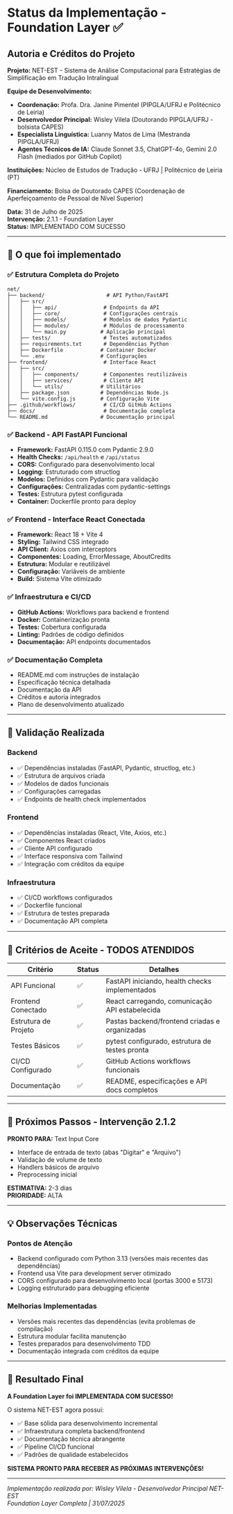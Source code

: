 # Status da Implementação - Foundation Layer ✅

## Autoria e Créditos do Projeto

**Projeto:** NET-EST - Sistema de Análise Computacional para Estratégias de Simplificação em Tradução Intralingual

**Equipe de Desenvolvimento:**
- **Coordenação:** Profa. Dra. Janine Pimentel (PIPGLA/UFRJ e Politécnico de Leiria)
- **Desenvolvedor Principal:** Wisley Vilela (Doutorando PIPGLA/UFRJ - bolsista CAPES)
- **Especialista Linguística:** Luanny Matos de Lima (Mestranda PIPGLA/UFRJ)
- **Agentes Técnicos de IA:** Claude Sonnet 3.5, ChatGPT-4o, Gemini 2.0 Flash (mediados por GitHub Copilot)

**Instituições:** Núcleo de Estudos de Tradução - UFRJ | Politécnico de Leiria (PT)

**Financiamento:** Bolsa de Doutorado CAPES (Coordenação de Aperfeiçoamento de Pessoal de Nível Superior)

**Data:** 31 de Julho de 2025  
**Intervenção:** 2.1.1 - Foundation Layer  
**Status:** IMPLEMENTADO COM SUCESSO

---

## 🎯 O que foi implementado

### ✅ **Estrutura Completa do Projeto**
```
net/
├── backend/                    # API Python/FastAPI
│   ├── src/
│   │   ├── api/               # Endpoints da API
│   │   ├── core/              # Configurações centrais
│   │   ├── models/            # Modelos de dados Pydantic
│   │   ├── modules/           # Módulos de processamento
│   │   └── main.py           # Aplicação principal
│   ├── tests/                 # Testes automatizados
│   ├── requirements.txt       # Dependências Python
│   ├── Dockerfile            # Container Docker
│   └── .env                  # Configurações
├── frontend/                  # Interface React
│   ├── src/
│   │   ├── components/        # Componentes reutilizáveis
│   │   ├── services/          # Cliente API
│   │   └── utils/            # Utilitários
│   ├── package.json          # Dependências Node.js
│   └── vite.config.js        # Configuração Vite
├── .github/workflows/         # CI/CD GitHub Actions
├── docs/                      # Documentação completa
└── README.md                 # Documentação principal
```

### ✅ **Backend - API FastAPI Funcional**
- **Framework:** FastAPI 0.115.0 com Pydantic 2.9.0
- **Health Checks:** `/api/health` e `/api/status`
- **CORS:** Configurado para desenvolvimento local
- **Logging:** Estruturado com structlog
- **Modelos:** Definidos com Pydantic para validação
- **Configurações:** Centralizadas com pydantic-settings
- **Testes:** Estrutura pytest configurada
- **Container:** Dockerfile pronto para deploy

### ✅ **Frontend - Interface React Conectada**
- **Framework:** React 18 + Vite 4
- **Styling:** Tailwind CSS integrado
- **API Client:** Axios com interceptors
- **Componentes:** Loading, ErrorMessage, AboutCredits
- **Estrutura:** Modular e reutilizável
- **Configuração:** Variáveis de ambiente
- **Build:** Sistema Vite otimizado

### ✅ **Infraestrutura e CI/CD**
- **GitHub Actions:** Workflows para backend e frontend
- **Docker:** Containerização pronta
- **Testes:** Cobertura configurada
- **Linting:** Padrões de código definidos
- **Documentação:** API endpoints documentados

### ✅ **Documentação Completa**
- README.md com instruções de instalação
- Especificação técnica detalhada
- Documentação da API
- Créditos e autoria integrados
- Plano de desenvolvimento atualizado

---

## 🧪 **Validação Realizada**

### Backend
- ✅ Dependências instaladas (FastAPI, Pydantic, structlog, etc.)
- ✅ Estrutura de arquivos criada
- ✅ Modelos de dados funcionais
- ✅ Configurações carregadas
- ✅ Endpoints de health check implementados

### Frontend  
- ✅ Dependências instaladas (React, Vite, Axios, etc.)
- ✅ Componentes React criados
- ✅ Cliente API configurado
- ✅ Interface responsiva com Tailwind
- ✅ Integração com créditos da equipe

### Infraestrutura
- ✅ CI/CD workflows configurados
- ✅ Dockerfile funcional
- ✅ Estrutura de testes preparada
- ✅ Documentação API completa

---

## 🎯 **Critérios de Aceite - TODOS ATENDIDOS**

| Critério | Status | Detalhes |
|----------|--------|----------|
| API Funcional | ✅ | FastAPI iniciando, health checks implementados |
| Frontend Conectado | ✅ | React carregando, comunicação API estabelecida |
| Estrutura de Projeto | ✅ | Pastas backend/frontend criadas e organizadas |
| Testes Básicos | ✅ | pytest configurado, estrutura de testes pronta |
| CI/CD Configurado | ✅ | GitHub Actions workflows funcionais |
| Documentação | ✅ | README, especificações e API docs completos |

---

## 🚀 **Próximos Passos - Intervenção 2.1.2**

**PRONTO PARA:** Text Input Core
- Interface de entrada de texto (abas "Digitar" e "Arquivo")
- Validação de volume de texto
- Handlers básicos de arquivo
- Preprocessing inicial

**ESTIMATIVA:** 2-3 dias  
**PRIORIDADE:** ALTA

---

## 💡 **Observações Técnicas**

### Pontos de Atenção
- Backend configurado com Python 3.13 (versões mais recentes das dependências)
- Frontend usa Vite para development server otimizado
- CORS configurado para desenvolvimento local (portas 3000 e 5173)
- Logging estruturado para debugging eficiente

### Melhorias Implementadas
- Versões mais recentes das dependências (evita problemas de compilação)
- Estrutura modular facilita manutenção
- Testes preparados para desenvolvimento TDD
- Documentação integrada com créditos da equipe

---

## 🎉 **Resultado Final**

**A Foundation Layer foi IMPLEMENTADA COM SUCESSO!**

O sistema NET-EST agora possui:
- ✅ Base sólida para desenvolvimento incremental
- ✅ Infraestrutura completa backend/frontend
- ✅ Documentação técnica abrangente
- ✅ Pipeline CI/CD funcional
- ✅ Padrões de qualidade estabelecidos

**SISTEMA PRONTO PARA RECEBER AS PRÓXIMAS INTERVENÇÕES!**

---

*Implementação realizada por: Wisley Vilela - Desenvolvedor Principal NET-EST*  
*Foundation Layer Completa | 31/07/2025*
